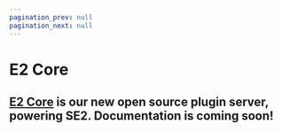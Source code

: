 ```yaml
---
pagination_prev: null
pagination_next: null
---
```


# E2 Core

## [E2 Core](https://github.com/suborbital/e2core) is our new open source plugin server, powering SE2. Documentation is coming soon!
